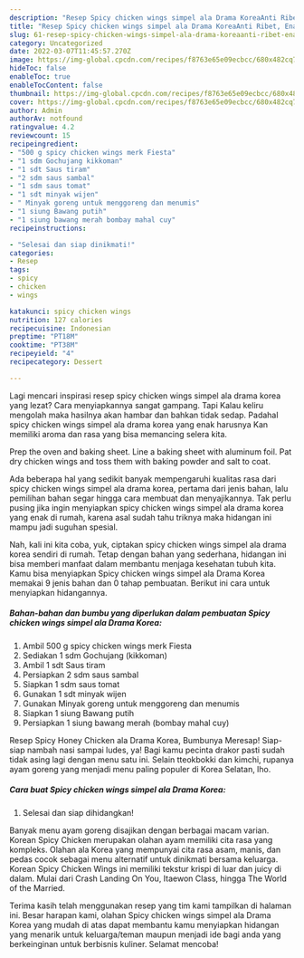 ```yaml
---
description: "Resep Spicy chicken wings simpel ala Drama KoreaAnti Ribet, Enak Banget"
title: "Resep Spicy chicken wings simpel ala Drama KoreaAnti Ribet, Enak Banget"
slug: 61-resep-spicy-chicken-wings-simpel-ala-drama-koreaanti-ribet-enak-banget
category: Uncategorized
date: 2022-03-07T11:45:57.270Z
image: https://img-global.cpcdn.com/recipes/f8763e65e09ecbcc/680x482cq70/spicy-chicken-wings-simpel-ala-drama-korea-foto-resep-utama.jpg
hideToc: false
enableToc: true
enableTocContent: false
thumbnail: https://img-global.cpcdn.com/recipes/f8763e65e09ecbcc/680x482cq70/spicy-chicken-wings-simpel-ala-drama-korea-foto-resep-utama.jpg
cover: https://img-global.cpcdn.com/recipes/f8763e65e09ecbcc/680x482cq70/spicy-chicken-wings-simpel-ala-drama-korea-foto-resep-utama.jpg
author: Admin
authorAv: notfound
ratingvalue: 4.2
reviewcount: 15
recipeingredient:
- "500 g spicy chicken wings merk Fiesta"
- "1 sdm Gochujang kikkoman"
- "1 sdt Saus tiram"
- "2 sdm saus sambal"
- "1 sdm saus tomat"
- "1 sdt minyak wijen"
- " Minyak goreng untuk menggoreng dan menumis"
- "1 siung Bawang putih"
- "1 siung bawang merah bombay mahal cuy"
recipeinstructions:

- "Selesai dan siap dinikmati!"
categories:
- Resep
tags:
- spicy
- chicken
- wings

katakunci: spicy chicken wings 
nutrition: 127 calories
recipecuisine: Indonesian
preptime: "PT18M"
cooktime: "PT38M"
recipeyield: "4"
recipecategory: Dessert

---
```



Lagi mencari inspirasi resep spicy chicken wings simpel ala drama korea yang lezat? Cara menyiapkannya sangat gampang. Tapi Kalau keliru mengolah maka hasilnya akan hambar dan bahkan tidak sedap. Padahal spicy chicken wings simpel ala drama korea yang enak harusnya Kan memiliki aroma dan rasa yang bisa memancing selera kita.


Prep the oven and baking sheet. Line a baking sheet with aluminum foil. Pat dry chicken wings and toss them with baking powder and salt to coat.

Ada beberapa hal yang sedikit banyak mempengaruhi kualitas rasa dari spicy chicken wings simpel ala drama korea, pertama dari jenis bahan, lalu pemilihan bahan segar hingga cara membuat dan menyajikannya. Tak perlu pusing jika ingin menyiapkan spicy chicken wings simpel ala drama korea yang enak di rumah, karena asal sudah tahu triknya maka hidangan ini mampu jadi suguhan spesial.


Nah, kali ini kita coba, yuk, ciptakan spicy chicken wings simpel ala drama korea sendiri di rumah. Tetap dengan bahan yang sederhana, hidangan ini bisa memberi manfaat dalam membantu menjaga kesehatan tubuh kita. Kamu bisa menyiapkan Spicy chicken wings simpel ala Drama Korea memakai 9 jenis bahan dan 0 tahap pembuatan. Berikut ini cara untuk menyiapkan hidangannya.

<!--inarticleads1-->

##### Bahan-bahan dan bumbu yang diperlukan dalam pembuatan Spicy chicken wings simpel ala Drama Korea:

1. Ambil 500 g spicy chicken wings merk Fiesta
1. Sediakan 1 sdm Gochujang (kikkoman)
1. Ambil 1 sdt Saus tiram
1. Persiapkan 2 sdm saus sambal
1. Siapkan 1 sdm saus tomat
1. Gunakan 1 sdt minyak wijen
1. Gunakan  Minyak goreng untuk menggoreng dan menumis
1. Siapkan 1 siung Bawang putih
1. Persiapkan 1 siung bawang merah (bombay mahal cuy)


Resep Spicy Honey Chicken ala Drama Korea, Bumbunya Meresap! Siap-siap nambah nasi sampai ludes, ya! Bagi kamu pecinta drakor pasti sudah tidak asing lagi dengan menu satu ini. Selain tteokbokki dan kimchi, rupanya ayam goreng yang menjadi menu paling populer di Korea Selatan, lho. 

<!--inarticleads2-->

##### Cara buat Spicy chicken wings simpel ala Drama Korea:


1. Selesai dan siap dihidangkan!

Banyak menu ayam goreng disajikan dengan berbagai macam varian. Korean Spicy Chicken merupakan olahan ayam memiliki cita rasa yang kompleks. Olahan ala Korea yang mempunyai cita rasa asam, manis, dan pedas cocok sebagai menu alternatif untuk dinikmati bersama keluarga. Korean Spicy Chicken Wings ini memiliki tekstur krispi di luar dan juicy di dalam. Mulai dari Crash Landing On You, Itaewon Class, hingga The World of the Married. 

Terima kasih telah menggunakan resep yang tim kami tampilkan di halaman ini. Besar harapan kami, olahan Spicy chicken wings simpel ala Drama Korea yang mudah di atas dapat membantu kamu menyiapkan hidangan yang menarik untuk keluarga/teman maupun menjadi ide bagi anda yang berkeinginan untuk berbisnis kuliner. Selamat mencoba!
